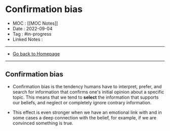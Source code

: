 # Confirmation bias
- MOC : [[MOC Notes]]
- Date : 2022-09-04
- Tag : #in-progress
- Linked Notes : 
-------------------
- [Go back to Homepage](https://misudashi.ga/)
-----

## Confirmation bias

-   Confirmation bias is the tendency humans have to interpret, prefer, and search for information that confirms one's initial opinion about a specific topic. This means that we tend to **select** the information that supports our beliefs, and neglect or completely ignore contrary information. 


-   This effect is even stronger when we have an emotional link with and in some cases a deep connection with the belief, for example, if we are convinced something is true.